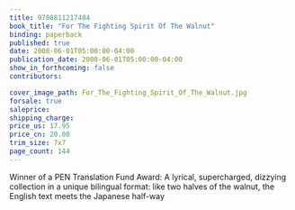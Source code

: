 ```yaml
---
title: 9780811217484
book_title: "For The Fighting Spirit Of The Walnut"
binding: paperback
published: true
date: 2008-06-01T05:00:00-04:00
publication_date: 2008-06-01T05:00:00-04:00
show_in_forthcoming: false
contributors:

cover_image_path: For_The_Fighting_Spirit_Of_The_Walnut.jpg
forsale: true
saleprice:
shipping_charge:
price_us: 17.95
price_cn: 20.00
trim_size: 7x7
page_count: 144
---
```

Winner of a PEN Translation Fund Award: A lyrical, supercharged, dizzying collection in a unique bilingual format: like two halves of the walnut, the English text meets the Japanese half-way

